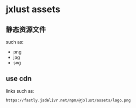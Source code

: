 # jxlust assets

## 静态资源文件

such as:

- png
- jpg
- svg

## use cdn

links such as:

```links
https://fastly.jsdelivr.net/npm/@jxlust/assets/logo.png
```
